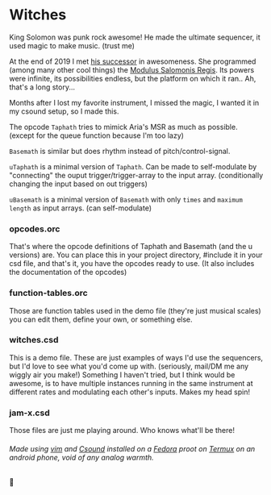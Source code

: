 # Witches

King Solomon was punk rock awesome! He made the ultimate sequencer, it used magic to make music. (trust me)

At the end of 2019 I met [his successor](https://github.com/AriaSalvatrice) in awesomeness. She programmed (among many other cool things) the [Modulus Salomonis Regis](https://aria.dog/modules/). Its powers were infinite, its possibilities endless, but the platform on which it ran.. Ah, that's a long story...

Months after I lost my favorite instrument, I missed the magic, I wanted it in my csound setup, so I made this.

The opcode `Taphath` tries to mimick Aria's MSR as much as possible. (except for the queue function because I'm too lazy)

`Basemath` is similar but does rhythm instead of pitch/control-signal.

`uTaphath` is a minimal version of `Taphath`. Can be made to self-modulate by "connecting" the ouput trigger/trigger-array to the input array. (conditionally changing the input based on out triggers)

`uBasemath` is a minimal version of `Basemath` with only `times` and `maximum length` as input arrays. (can self-modulate)

### opcodes.orc
That's where the opcode definitions of Taphath and Basemath (and the u versions) are. You can place this in your project directory, #include it in your csd file, and that's it, you have the opcodes ready to use. (It also includes the documentation of the opcodes)

### function-tables.orc
Those are function tables used in the demo file (they're just musical scales) you can edit them, define your own, or something else.

### witches.csd
This is a demo file. These are just examples of ways I'd use the sequencers, but I'd love to see what you'd come up with. (seriously, mail/DM me any wiggly air you make!) Something I haven't tried, but I think would be awesome, is to have multiple instances running in the same instrument at different rates and modulating each other's inputs. Makes my head spin!

### jam-x.csd
Those files are just me playing around. Who knows what'll be there!

###### Made using [vim](https://www.vim.org/) and [Csound](csound.com/) installed on a [Fedora](fedoraproject.org/) proot on [Termux](termux.com/) on an android phone, void of any analog warmth.


💜
